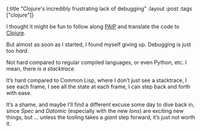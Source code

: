 {:title "Clojure's incredibly frustrating lack of debugging"
 :layout :post
 :tags ["clojure"]}


I thought it might be fun to follow along [PAIP](https://github.com/norvig/paip-lisp) and translate the code to [Clojure](https://bitbucket.org/agambrahma/paip-clj/src/master/).

But almost as soon as I started, I found myself giving up. Debugging is just too _hard_.

Not hard compared to regular compiled languages, or even Python, etc. I mean, there _is a stacktrace_.

It’s hard compared to Common Lisp, where I don’t just see a stacktrace, I see each frame, I see all the state at each frame, I can step back and forth with ease. 

It’s a shame, and maybe I’ll find a different excuse some day to dive back in, since _Spec_ and _Datomic_ (especially with the new _Ions_) are exciting new things, but … unless the tooling takes a _giant_ step forward, it’s just not worth it.
